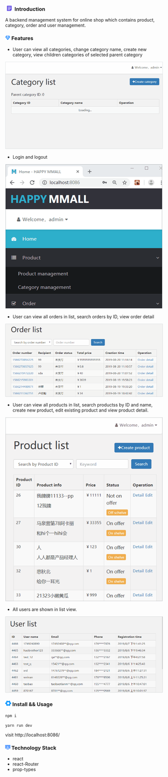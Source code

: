 ### ![image](https://github.com/liwang2019/lw-react/blob/master/resource/introduction.png)  Introduction
A backend management system for online shop which contains product, category, order and user management.

### ![image](https://github.com/liwang2019/lw-react/blob/master/resource/feature.png)  Features

- User can view all categories, change category name, create new category, view children categories of selected parent category

![image](https://github.com/liwang2019/lw-react/blob/master/lwbms/gift/gif/category.gif)

- Login and logout

![image](https://github.com/liwang2019/lw-react/blob/master/lwbms/gift/gif/login.gif)

- User can view all orders in list, search orders by ID, view order detail

![image](https://github.com/liwang2019/lw-react/blob/master/lwbms/gift/gif/order.gif)

- User can view all products in list, search productss by ID and name, create new product, edit existing product and view product detail.

![image](https://github.com/liwang2019/lw-react/blob/master/lwbms/gift/gif/product.gif)

- All users are shown in list view.

![image](https://github.com/liwang2019/lw-react/blob/master/lwbms/gift/gif/user.gif)

### ![image](https://github.com/liwang2019/lw-react/blob/master/resource/install.png)  Install && Usage

`npm i`

`yarn run dev`

visit http://localhost:8086/

### ![image](https://github.com/liwang2019/lw-react/blob/master/resource/stack.png)  Technology Stack

- react
- react-Router
- prop-types
